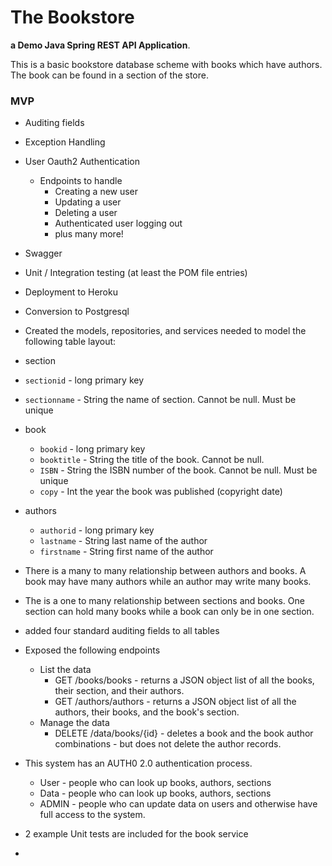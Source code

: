 # The Bookstore
 **a Demo Java Spring REST API Application**.


This is a basic bookstore database scheme with books which have authors. The book can be found in a section of the store.


### MVP


- Auditing fields
- Exception Handling
- User Oauth2 Authentication
  - Endpoints to handle 
    - Creating a new user
    - Updating a user
    - Deleting a user
    - Authenticated user logging out
    - plus many more!
- Swagger
- Unit / Integration testing (at least the POM file entries)
- Deployment to Heroku
- Conversion to Postgresql

-  Created the models, repositories, and services needed to model the following table layout:


-  section
  - `sectionid` - long primary key
  - `sectionname` - String the name of section. Cannot be null. Must be unique
  
- book
  - `bookid` - long primary key
  - `booktitle` - String the title of the book. Cannot be null.
  - `ISBN` - String the ISBN number of the book. Cannot be null. Must be unique
  - `copy` - Int the year the book was published (copyright date)
  
- authors
  - `authorid` - long primary key
  - `lastname` - String last name of the author
  - `firstname` - String first name of the author

- There is a many to many relationship between authors and books. A book may have many authors while an author may write many books.

- The is a one to many relationship between sections and books. One section can hold many books while a book can only be in one section.

- added  four standard auditing fields to all tables 


- Exposed the following endpoints
  - List the data
    - GET /books/books - returns a JSON object list of all the books, their section, and their authors.
    - GET /authors/authors - returns a JSON object list of all the authors, their books, and the book's section.
  - Manage the data
    - DELETE /data/books/{id} - deletes a book and the book author combinations - but does not delete the author records.

- This system has an AUTH0 2.0 authentication process. 
  - User - people who can look up books, authors, sections
  - Data - people who can look up books, authors, sections 
  - ADMIN - people who can update data on users and otherwise have full access to the system.

- 2 example Unit tests are included for the book service

- 


